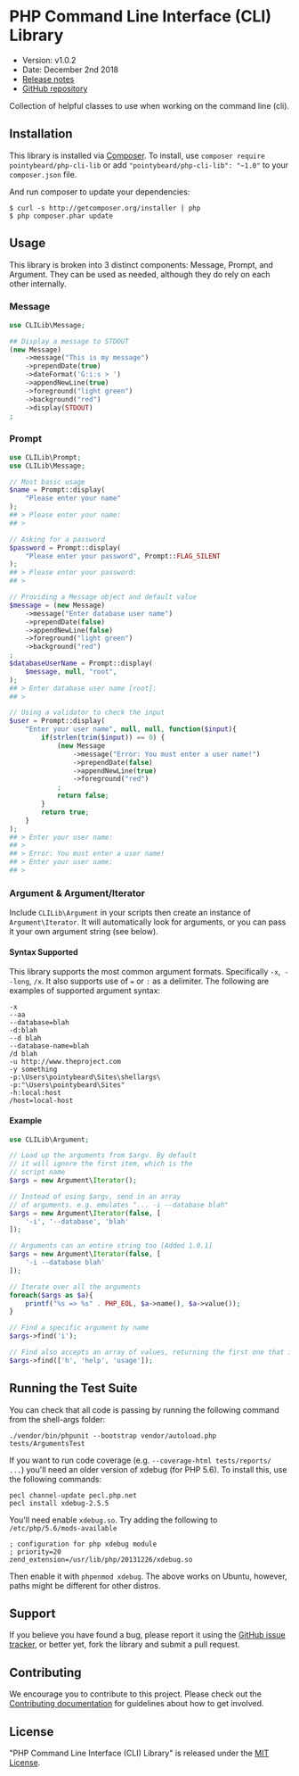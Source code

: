 # PHP Command Line Interface (CLI) Library

- Version: v1.0.2
- Date: December 2nd 2018
- [Release notes](https://github.com/pointybeard/php-cli-lib/blob/master/CHANGELOG.md)
- [GitHub repository](https://github.com/pointybeard/php-cli-lib)

Collection of helpful classes to use when working on the command line (cli).

## Installation

This library is installed via [Composer](http://getcomposer.org/). To install, use `composer require pointybeard/php-cli-lib` or add `"pointybeard/php-cli-lib": "~1.0"` to your `composer.json` file.

And run composer to update your dependencies:

    $ curl -s http://getcomposer.org/installer | php
    $ php composer.phar update

## Usage

This library is broken into 3 distinct components: Message, Prompt, and Argument. They can be used as needed, although they do rely on each other internally.

### Message

```php
use CLILib\Message;

## Display a message to STDOUT
(new Message)
    ->message("This is my message")
    ->prependDate(true)
    ->dateFormat('G:i:s > ')
    ->appendNewLine(true)
    ->foreground("light green")
    ->background("red")
    ->display(STDOUT)
;
```

### Prompt

```php
use CLILib\Prompt;
use CLILib\Message;

// Most basic usage
$name = Prompt::display(
    "Please enter your name"
);
## > Please enter your name:
## >

// Asking for a password
$password = Prompt::display(
    "Please enter your password", Prompt::FLAG_SILENT
);
## > Please enter your password:
## >

// Providing a Message object and default value
$message = (new Message)
    ->message("Enter database user name")
    ->prependDate(false)
    ->appendNewLine(false)
    ->foreground("light green")
    ->background("red")
;
$databaseUserName = Prompt::display(
    $message, null, "root",
);
## > Enter database user name [root]:
## >

// Using a validator to check the input
$user = Prompt::display(
    "Enter your user name", null, null, function($input){
        if(strlen(trim($input)) == 0) {
            (new Message
                ->message("Error: You must enter a user name!")
                ->prependDate(false)
                ->appendNewLine(true)
                ->foreground("red")
            ;
            return false;
        }
        return true;
    }
);
## > Enter your user name:
## >
## > Error: You must enter a user name!
## > Enter your user name:
## >
```

### Argument & Argument/Iterator

Include `CLILib\Argument` in your scripts then create an instance of `Argument\Iterator`. It will automatically look for arguments, or you can pass it your own argument string (see below).

#### Syntax Supported

This library supports the most common argument formats. Specifically `-x`,` --long`, `/x`. It also supports use of `=` or `:` as a delimiter. The following are examples of supported argument syntax:

    -x
    --aa
    --database=blah
    -d:blah
    --d blah
    --database-name=blah
    /d blah
    -u http://www.theproject.com
    -y something
    -p:\Users\pointybeard\Sites\shellargs\
    -p:"\Users\pointybeard\Sites"
    -h:local:host
    /host=local-host

#### Example

```php
use CLILib\Argument;

// Load up the arguments from $argv. By default
// it will ignore the first item, which is the
// script name
$args = new Argument\Iterator();

// Instead of using $argv, send in an array
// of arguments. e.g. emulates "... -i --database blah"
$args = new Argument\Iterator(false, [
    '-i', '--database', 'blah'
]);

// Arguments can an entire string too [Added 1.0.1]
$args = new Argument\Iterator(false, [
    '-i --database blah'
]);

// Iterate over all the arguments
foreach($args as $a){
    printf("%s => %s" . PHP_EOL, $a->name(), $a->value());
}

// Find a specific argument by name
$args->find('i');

// Find also accepts an array of values, returning the first one that is valid
$args->find(['h', 'help', 'usage']);
```

## Running the Test Suite

You can check that all code is passing by running the following command from the shell-args folder:

    ./vendor/bin/phpunit --bootstrap vendor/autoload.php tests/ArgumentsTest

If you want to run code coverage (e.g. `--coverage-html tests/reports/ ...`) you'll need an older version of xdebug (for PHP 5.6). To install this, use the following commands:

    pecl channel-update pecl.php.net
    pecl install xdebug-2.5.5

You'll need enable `xdebug.so`. Try adding the following to `/etc/php/5.6/mods-available`

    ; configuration for php xdebug module
    ; priority=20
    zend_extension=/usr/lib/php/20131226/xdebug.so

Then enable it with `phpenmod xdebug`. The above works on Ubuntu, however, paths might be different for other distros.

## Support

If you believe you have found a bug, please report it using the [GitHub issue tracker](https://github.com/pointybeard/php-cli-lib/issues),
or better yet, fork the library and submit a pull request.

## Contributing

We encourage you to contribute to this project. Please check out the [Contributing documentation](https://github.com/pointybeard/php-cli-lib/blob/master/CONTRIBUTING.md) for guidelines about how to get involved.

## License

"PHP Command Line Interface (CLI) Library" is released under the [MIT License](http://www.opensource.org/licenses/MIT).
